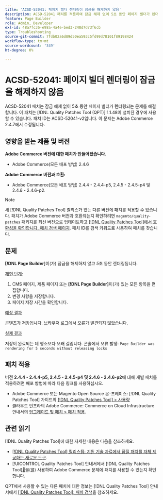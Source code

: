 ```yaml
---
title: 'ACSD-52041: 페이지 빌더 렌더링이 잠금을 해제하지 않음'
description: ACSD-52041 패치를 적용하여 잠금 해제 없이 5초 동안 페이지 빌더가 렌더링되는 Adobe Commerce 문제를 해결합니다.
feature: Page Builder
role: Admin, Developer
exl-id: 48a7fc36-e98a-4a4e-bed3-248d7d73f6cb
type: Troubleshooting
source-git-commit: 7fdb02a6d89d50ea593c5fd99d78101f89198424
workflow-type: tm+mt
source-wordcount: '349'
ht-degree: 0%

---
```


# ACSD-52041: 페이지 빌더 렌더링이 잠금을 해제하지 않음

ACSD-52041 패치는 잠금 해제 없이 5초 동안 페이지 빌더가 렌더링되는 문제를 해결합니다. 이 패치는 [!DNL Quality Patches Tool (QPT)] 1.1.48이 설치된 경우에 사용할 수 있습니다. 패치 ID는 ACSD-52041-v2입니다. 이 문제는 Adobe Commerce 2.4.7에서 수정됩니다.

## 영향을 받는 제품 및 버전

**Adobe Commerce 버전에 대한 패치가 만들어졌습니다.**

* Adobe Commerce(모든 배포 방법) 2.4.6

**Adobe Commerce 버전과 호환:**

* Adobe Commerce(모든 배포 방법) 2.4.4 - 2.4.4-p5, 2.4.5 - 2.4.5-p4 및 2.4.6 - 2.4.6-p2.



>[!NOTE]
>
>새 [!DNL Quality Patches Tool] 릴리스가 있는 다른 버전에 패치를 적용할 수 있습니다. 패치가 Adobe Commerce 버전과 호환되는지 확인하려면 `magento/quality-patches` 패키지를 최신 버전으로 업데이트하고 [[!DNL Quality Patches Tool]에서 호환성을 확인합니다. 패치 검색 페이지](https://experienceleague.adobe.com/tools/commerce-quality-patches/index.html?lang=ko). 패치 ID를 검색 키워드로 사용하여 패치를 찾습니다.


## 문제

**[!DNL Page Builder]**&#x200B;이(가) 잠금을 해제하지 않고 *5*&#x200B;초 동안 렌더링됩니다.

<u>재현 단계</u>:

1. CMS 페이지, 제품 페이지 또는 **[!DNL Page Builder]**&#x200B;이(가) 있는 모든 항목을 편집합니다.
1. 변경 사항을 저장합니다.
1. 페이지 저장 시간을 확인합니다.

<u>예상 결과</u>

콘텐츠가 저장됩니다. 브라우저 로그에서 오류가 발견되지 않았습니다.

<u>실제 결과</u>

저장이 완료되는 데 평소보다 오래 걸립니다.
콘솔에서 오류 발생: ``Page Builder was rendering for 5 seconds without releasing locks``

## 패치 적용

버전 **2.4.4 - 2.4.4-p5, 2.4.5 - 2.4.5-p4 및 2.4.6 - 2.4.6-p2**&#x200B;에 대해 개별 패치를 적용하려면 배포 방법에 따라 다음 링크를 사용하십시오.

* Adobe Commerce 또는 Magento Open Source 온-프레미스: [!DNL Quality Patches Tool] 가이드의 [[!DNL Quality Patches Tool] > 사용량](/help/tools/quality-patches-tool/usage.md)
* 클라우드 인프라의 Adobe Commerce: Commerce on Cloud Infrastructure 안내서의 [업그레이드 및 패치 > 패치 적용](https://experienceleague.adobe.com/docs/commerce-cloud-service/user-guide/develop/upgrade/apply-patches.html?lang=ko).

## 관련 읽기

[!DNL Quality Patches Tool]에 대한 자세한 내용은 다음을 참조하세요.

* [[!DNL Quality Patches Tool] 릴리스됨: 지원 기술 자료에서 품질 패치를 자체 제공하는 새로운 도구](https://experienceleague.adobe.com/ko/docs/commerce-operations/tools/quality-patches-tool/quality-patches-tool-to-self-serve-quality-patches).
* [!UICONTROL Quality Patches Tool] 안내서에서  [!DNL Quality Patches Tool][&#128279;](/help/tools/quality-patches-tool/patches-available-in-qpt/check-patch-for-magento-issue-with-magento-quality-patches.md)을(를) 사용하여 Adobe Commerce 문제에 패치를 사용할 수 있는지 확인합니다.


QPT에서 사용할 수 있는 다른 패치에 대한 정보는 [!DNL Quality Patches Tool] 안내서에서 [[!DNL Quality Patches Tool]: 패치 검색](<https://experienceleague.adobe.com/tools/commerce-quality-patches/index.html?lang=ko>)을 참조하세요.
